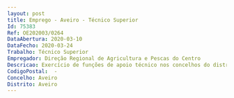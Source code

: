 ```yaml
--- 
layout: post
title: Emprego - Aveiro - Técnico Superior
Id: 75383
Ref: OE202003/0264
DataAbertura: 2020-03-10
DataFecho: 2020-03-24
Trabalho: Técnico Superior
Empregador: Direção Regional de Agricultura e Pescas do Centro
Descricao: Exercício de funções de apoio técnico nos concelhos do distrito abrangidos pela área de intervenção da Delegação de Aveiro.
CodigoPostal:  -
Concelho: Aveiro
Distrito: Aveiro
--- 
```

